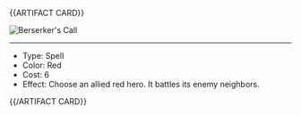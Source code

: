<!-- ======================================

How to Contribute: https://ggs.wiki/r/howto

Artifact-specific info: https://github.com/GGS-ORG/artifact/blob/master/README.md

====================================== -->


{{ARTIFACT CARD}}

<!-- Card image goes here. -->

![Berserker's Call](https://i.imgur.com/n5C03he.jpg)

---

<!-- Card description goes here. -->

* Type: Spell
* Color: Red
* Cost: 6
* Effect: Choose an allied red hero. It battles its enemy neighbors. 

{{/ARTIFACT CARD}}
